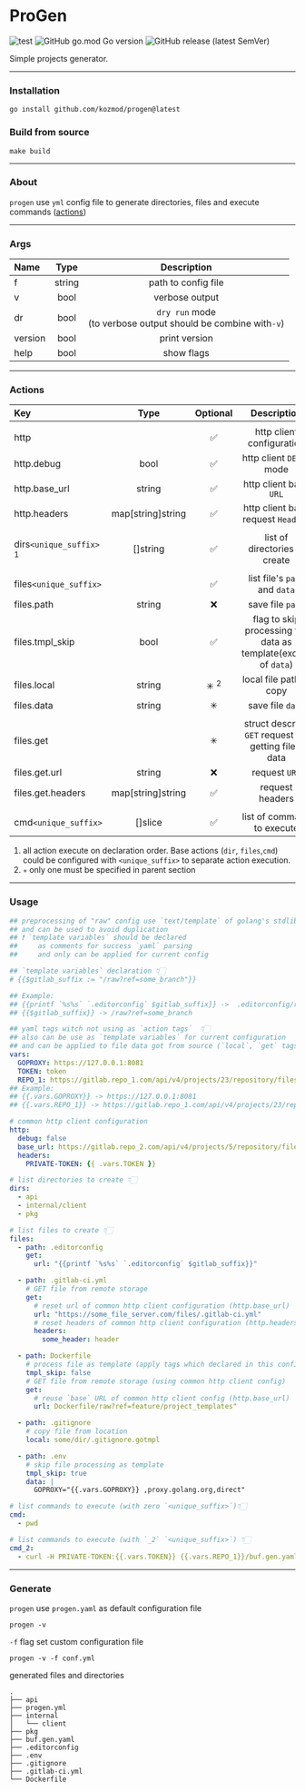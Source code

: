 # ProGen

![test](https://github.com/kozmod/progen/actions/workflows/test.yml/badge.svg)
![GitHub go.mod Go version](https://img.shields.io/github/go-mod/go-version/kozmod/progen)
![GitHub release (latest SemVer)](https://img.shields.io/github/v/release/kozmod/progen)

Simple projects generator.
___

### Installation

```console
go install github.com/kozmod/progen@latest
```

### Build from source

```console
make build
```

___

### About

`progen` use `yml` config file to generate directories, files and execute commands ([actions](#Actions))
___

### Args

| Name    |  Type  |                            Description                             |
|:--------|:------:|:------------------------------------------------------------------:|
| f       | string |                        path to config file                         |
| v       |  bool  |                           verbose output                           |
| dr      |  bool  | `dry run` mode <br/>(to verbose output should be combine with`-v`) |
| version |  bool  |                           print version                            |
| help    |  bool  |                             show flags                             |

___

### Actions

| Key                                |       Type        |    Optional    |                           Description                           |
|:-----------------------------------|:-----------------:|:--------------:|:---------------------------------------------------------------:|
|                                    |                   |                |                                                                 |
| http                               |                   |       ✅        |                    http client configuration                    |
| http.debug                         |       bool        |       ✅        |                    http client `DEBUG` mode                     |
| http.base_url                      |      string       |       ✅        |                     http client base `URL`                      |
| http.headers                       | map[string]string |       ✅        |               http client base request `Headers`                |
|                                    |                   |                |                                                                 |
| dirs`<unique_suffix>` <sup>1</sup> |     []string      |       ✅        |                  list of directories to create                  |
|                                    |                   |                |                                                                 |
| files`<unique_suffix>`             |                   |       ✅        |                  list file's `path` and `data`                  |
| files.path                         |      string       |       ❌        |                        save file `path`                         |
| files.tmpl_skip                    |       bool        |       ✅        | flag to skip processing file data as template(except of `data`) |
| files.local                        |      string       | ✳ <sup>2</sup> |                     local file path to copy                     |
| files.data                         |      string       |       ✳        |                        save file `data`                         |
|                                    |                   |                |                                                                 |
| files.get                          |                   |       ✳        |      struct describe `GET` request for getting file's data      |
| files.get.url                      |      string       |       ❌        |                          request `URL`                          |
| files.get.headers                  | map[string]string |       ✅        |                         request headers                         |
|                                    |                   |                |                                                                 |
| cmd`<unique_suffix>`               |      []slice      |       ✅        |                   list of command to execute                    |

1. all action execute on declaration order. Base actions (`dir`, `files`,`cmd`) could be configured
   with `<unique_suffix>` to separate action execution.
2. `✳` only one must be specified in parent section

___

### Usage

```yaml
## preprocessing of "raw" config use `text/template` of golang's stdlib
## and can be used to avoid duplication
## ❗️ `template variables` should be declared 
##     as comments for success `yaml` parsing
##     and only can be applied for current config

## `template variables` declaration 👇🏻 
# {{$gitlab_suffix := "/raw?ref=some_branch"}}

## Example:
## {{printf `%s%s` `.editorconfig` $gitlab_suffix}} ->  .editorconfig/raw?ref=some_branch
## {{$gitlab_suffix}} -> /raw?ref=some_branch

## yaml tags witch not using as `action tags`  👇🏻
## also can be use as `template variables` for current configuration 
## and can be applied to file data got from source (`local`, `get` tags)
vars:
  GOPROXY: https://127.0.0.1:8081
  TOKEN: token
  REPO_1: https://gitlab.repo_1.com/api/v4/projects/23/repository/files
## Example:
## {{.vars.GOPROXY}} -> https://127.0.0.1:8081
## {{.vars.REPO_1}} -> https://gitlab.repo_1.com/api/v4/projects/23/repository/files

# common http client configuration  
http:
  debug: false
  base_url: https://gitlab.repo_2.com/api/v4/projects/5/repository/files/
  headers:
    PRIVATE-TOKEN: {{ .vars.TOKEN }}

# list directories to create 👇🏻
dirs:
  - api
  - internal/client
  - pkg

# list files to create 👇🏻
files:
  - path: .editorconfig
    get:
      url: "{{printf `%s%s` `.editorconfig` $gitlab_suffix}}"

  - path: .gitlab-ci.yml
    # GET file from remote storage
    get:
      # reset url of common http client configuration (http.base_url)
      url: "https://some_file_server.com/files/.gitlab-ci.yml"
      # reset headers of common http client configuration (http.headers)
      headers:
        some_header: header

  - path: Dockerfile
    # process file as template (apply tags which declared in this config)
    tmpl_skip: false
    # GET file from remote storage (using common http client config)
    get:
      # reuse `base` URL of common http client config (http.base_url)
      url: Dockerfile/raw?ref=feature/project_templates"

  - path: .gitignore
    # copy file from location
    local: some/dir/.gitignore.gotmpl

  - path: .env
    # skip file processing as template
    tmpl_skip: true
    data: |
      GOPROXY="{{.vars.GOPROXY}} ,proxy.golang.org,direct"

# list commands to execute (with zero `<unique_suffix>`)👇🏻    
cmd:
  - pwd

# list commands to execute (with `_2` `<unique_suffix>`) 👇🏻
cmd_2:
  - curl -H PRIVATE-TOKEN:{{.vars.TOKEN}} {{.vars.REPO_1}}/buf.gen.yaml/raw?ref=master -o buf.gen.yaml
```

___

### Generate

`progen` use `progen.yaml` as default configuration file

```console
progen -v
```

`-f` flag set custom configuration file

```console
progen -v -f conf.yml
```

generated files and directories

```console
.
├── api
├── progen.yml
├── internal
│   └── client
├── pkg
├── buf.gen.yaml
├── .editorconfig 
├── .env
├── .gitignore
├── .gitlab-ci.yml
└── Dockerfile
```

